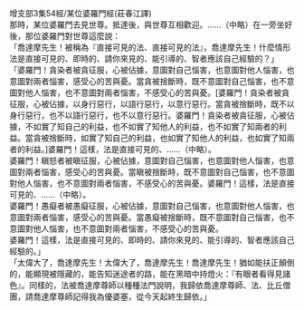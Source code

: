 增支部3集54經/某位婆羅門經(莊春江譯)  
那時，某位婆羅門去見世尊。抵達後，與世尊互相歡迎。……（中略）在一旁坐好後，那位婆羅門對世尊這麼說：  
「喬達摩先生！被稱為『直接可見的法、直接可見的法』，喬達摩先生！什麼情形法是直接可見的、即時的、請你來見的、能引導的、智者應該自己經驗的？」  
「婆羅門！貪染者被貪征服，心被佔據，意圖對自己惱害，也意圖對他人惱害，也意圖對兩者惱害，感受心的苦與憂。當貪被捨斷時，既不意圖對自己惱害，也不意圖對他人惱害，也不意圖對兩者惱害，不感受心的苦與憂。[婆羅門！貪染者被貪征服，心被佔據，以身行惡行，以語行惡行，以意行惡行。當貪被捨斷時，既不以身行惡行，也不以語行惡行，也不以意行惡行。婆羅門！貪染者被貪征服，心被佔據，不如實了知自己的利益，也不如實了知他人的利益，也不如實了知兩者的利益。當貪被捨斷時，如實了知自己的利益，也如實了知他人的利益，也如實了知兩者的利益。]婆羅門！這樣，法是直接可見的、……（中略）。  
婆羅門！瞋怒者被瞋征服，心被佔據，意圖對自己惱害，也意圖對他人惱害，也意圖對兩者惱害，感受心的苦與憂。當瞋被捨斷時，既不意圖對自己惱害，也不意圖對他人惱害，也不意圖對兩者惱害，不感受心的苦與憂。婆羅門！這樣，法是直接可見的、……（中略）。  
婆羅門！愚癡者被愚癡征服，心被佔據，意圖對自己惱害，也意圖對他人惱害，也意圖對兩者惱害，感受心的苦與憂。當愚癡被捨斷時，既不意圖對自己惱害，也不意圖對他人惱害，也不意圖對兩者惱害，不感受心的苦與憂。  
婆羅門！這樣，法是直接可見的、即時的、請你來見的、能引導的、智者應該自己經驗的。」  
「太偉大了，喬達摩先生！太偉大了，喬達摩先生！喬達摩先生！猶如能扶正顛倒的，能顯現被隱藏的，能告知迷途者的路，能在黑暗中持燈火：『有眼者看得見諸色』。同樣的，法被喬達摩尊師以種種法門說明，我歸依喬達摩尊師、法、比丘僧團，請喬達摩尊師記得我為優婆塞，從今天起終生歸依。」  
  
  
